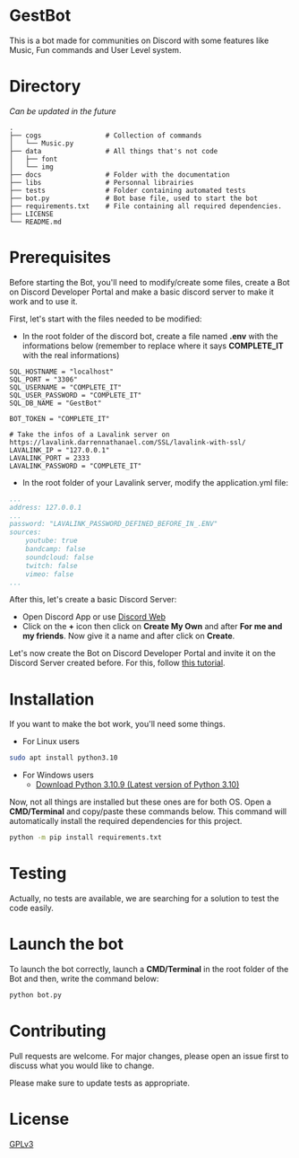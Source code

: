 # GestBot

This is a bot made for communities on Discord with some features like Music, Fun commands and User Level system.

# Directory

*Can be updated in the future*

```
.
├── cogs                # Collection of commands
│   └── Music.py
├── data                # All things that's not code
│   ├── font
│   └── img
├── docs                # Folder with the documentation
├── libs                # Personnal librairies
├── tests               # Folder containing automated tests
├── bot.py              # Bot base file, used to start the bot
├── requirements.txt    # File containing all required dependencies.
├── LICENSE
└── README.md

```
# Prerequisites

Before starting the Bot, you'll need to modify/create some files, create a Bot on Discord Developer Portal and make a basic discord server to make it work and to use it.

First, let's start with the files needed to be modified:
- In the root folder of the discord bot, create a file named **.env** with the informations below (remember to replace where it says **COMPLETE_IT** with the real informations)
``` Env
SQL_HOSTNAME = "localhost"
SQL_PORT = "3306"
SQL_USERNAME = "COMPLETE_IT"
SQL_USER_PASSWORD = "COMPLETE_IT"
SQL_DB_NAME = "GestBot"

BOT_TOKEN = "COMPLETE_IT"

# Take the infos of a Lavalink server on https://lavalink.darrennathanael.com/SSL/lavalink-with-ssl/
LAVALINK_IP = "127.0.0.1"
LAVALINK_PORT = 2333
LAVALINK_PASSWORD = "COMPLETE_IT"
```
- In the root folder of your Lavalink server, modify the application.yml file:
``` yml
...
address: 127.0.0.1
...
password: "LAVALINK_PASSWORD_DEFINED_BEFORE_IN_.ENV"
sources:
    youtube: true
    bandcamp: false
    soundcloud: false
    twitch: false
    vimeo: false
...
```

After this, let's create a basic Discord Server:
- Open Discord App or use [Discord Web](https://discord.com/app)
- Click on the **+** icon then click on **Create My Own** and after **For me and my friends**. Now give it a name and after click on **Create**.

Let's now create the Bot on Discord Developer Portal and invite it on the Discord Server created before. For this, follow [this tutorial](https://docs.pycord.dev/en/stable/discord.html).

# Installation

If you want to make the bot work, you'll need some things.

- For Linux users
``` bash
sudo apt install python3.10
```

- For Windows users
    - [Download Python 3.10.9 (Latest version of Python 3.10)](https://www.python.org/ftp/python/3.10.9/python-3.10.9-amd64.exe)

Now, not all things are installed but these ones are for both OS. Open a **CMD/Terminal** and copy/paste these commands below. This command will automatically install the required dependencies for this project.
```bash
python -m pip install requirements.txt
```

# Testing

Actually, no tests are available, we are searching for a solution to test the code easily.

# Launch the bot

To launch the bot correctly, launch a **CMD/Terminal** in the root folder of the Bot and then, write the command below:
``` bash
python bot.py
```

# Contributing

Pull requests are welcome. For major changes, please open an issue first
to discuss what you would like to change.

Please make sure to update tests as appropriate.

# License

[GPLv3](https://github.com/PROJPOO-GestBot/GestBot/blob/main/LICENSE)
